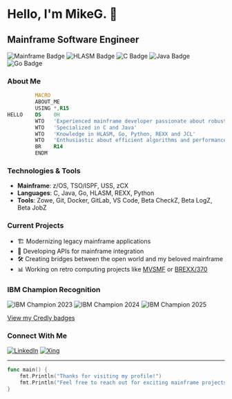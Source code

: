 # Hello, I'm MikeG. 👋
## Mainframe Software Engineer
![Mainframe Badge](https://img.shields.io/badge/-Mainframe-blue?style=flat-square&logo=ibm)
![HLASM Badge](https://img.shields.io/badge/-HLASM-red?style=flat-square)
![C Badge](https://img.shields.io/badge/-C-A8B9CC?style=flat-square&logo=c&logoColor=white)
![Java Badge](https://img.shields.io/badge/-Java-007396?style=flat-square&logo=java&logoColor=white)
![Go Badge](https://img.shields.io/badge/-Go-00ADD8?style=flat-square&logo=go&logoColor=white)

### About Me
```asm
         MACRO
         ABOUT_ME
         USING *,R15
HELLO    DS    0H
         WTO   'Experienced mainframe developer passionate about robust systems'
         WTO   'Specialized in C and Java'
         WTO   'Knowledge in HLASM, Go, Python, REXX and JCL' 
         WTO   'Enthusiastic about efficient algorithms and performance optimization'
         BR    R14
         ENDM
```

### Technologies & Tools
- **Mainframe**: z/OS, TSO/ISPF, USS, zCX
- **Languages**: C, Java, Go, HLASM, REXX, Python
- **Tools**: Zowe, Git, Docker, GitLab, VS Code, Beta CheckZ, Beta LogZ, Beta JobZ

### Current Projects
- 🏗️ Modernizing legacy mainframe applications
- 🔄 Developing APIs for mainframe integration
- 🛠️ Creating bridges between the open world and my beloved mainframe
- 📊 Working on retro computing projects like [MVSMF](https://github.com/mvslovers/mvsmf) or [BREXX/370](https://github.com/mvslovers/brexx370)

### IBM Champion Recognition
<!-- Using badges as custom HTML shields instead of direct Credly images -->
![IBM Champion 2023](https://img.shields.io/badge/IBM_Champion-2023-blue?style=for-the-badge&logo=ibm)
![IBM Champion 2024](https://img.shields.io/badge/IBM_Champion-2024-blue?style=for-the-badge&logo=ibm)
![IBM Champion 2025](https://img.shields.io/badge/IBM_Champion-2025-blue?style=for-the-badge&logo=ibm)

[View my Credly badges](https://www.credly.com/users/mgrossmann)
  
### Connect With Me
[![LinkedIn](https://img.shields.io/badge/-LinkedIn-0077B5?style=flat-square&logo=linkedin&logoColor=white)](https://www.linkedin.com/in/mgrossmann78/)
[![Xing](https://img.shields.io/badge/-Xing-006567?style=flat-square&logo=xing&logoColor=white)](https://www.xing.com/profile/Mike_Grossmann/)

---

```go
func main() {
    fmt.Println("Thanks for visiting my profile!")
    fmt.Println("Feel free to reach out for exciting mainframe projects")
}
```

